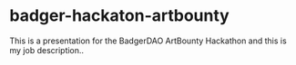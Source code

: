 # badger-hackaton-artbounty

This is a presentation for the BadgerDAO ArtBounty Hackathon and this is my job description..
